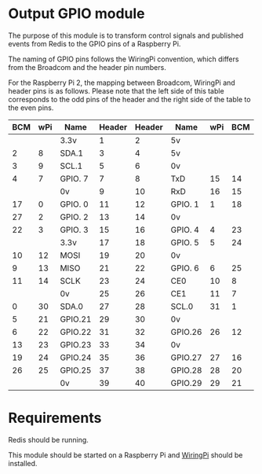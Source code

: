 # Output GPIO module

The purpose of this module is to transform control signals and published events
from Redis to the GPIO pins of a Raspberry Pi.

The naming of GPIO pins follows the WiringPi convention, which differs from the
Broadcom and the header pin numbers.

For the Raspberry Pi 2, the mapping between Broadcom, WiringPi and header pins
is as follows. Please note that the left side of this table corresponds to the
odd pins of the header and the right side of the table to the even pins.

| BCM | wPi |   Name  | Header | Header | Name    | wPi | BCM |
|-----|-----|---------|--------|--------|---------|-----|-----|
|     |     |    3.3v |    1   |   2    | 5v      |     |     |
|   2 |   8 |   SDA.1 |    3   |   4    | 5v      |     |     |
|   3 |   9 |   SCL.1 |    5   |   6    | 0v      |     |     |
|   4 |   7 | GPIO. 7 |    7   |   8    | TxD     | 15  | 14  |
|     |     |      0v |    9   |   10   | RxD     | 16  | 15  |
|  17 |   0 | GPIO. 0 |   11   |   12   | GPIO. 1 | 1   | 18  |
|  27 |   2 | GPIO. 2 |   13   |   14   | 0v      |     |     |
|  22 |   3 | GPIO. 3 |   15   |   16   | GPIO. 4 | 4   | 23  |
|     |     |    3.3v |   17   |   18   | GPIO. 5 | 5   | 24  |
|  10 |  12 |    MOSI |   19   |   20   | 0v      |     |     |
|   9 |  13 |    MISO |   21   |   22   | GPIO. 6 | 6   | 25  |
|  11 |  14 |    SCLK |   23   |   24   | CE0     | 10  | 8   |
|     |     |      0v |   25   |   26   | CE1     | 11  | 7   |
|   0 |  30 |   SDA.0 |   27   |   28   | SCL.0   | 31  | 1   |
|   5 |  21 | GPIO.21 |   29   |   30   | 0v      |     |     |
|   6 |  22 | GPIO.22 |   31   |   32   | GPIO.26 | 26  | 12  |
|  13 |  23 | GPIO.23 |   33   |   34   | 0v      |     |     |
|  19 |  24 | GPIO.24 |   35   |   36   | GPIO.27 | 27  | 16  |
|  26 |  25 | GPIO.25 |   37   |   38   | GPIO.28 | 28  | 20  |
|     |     |      0v |   39   |   40   | GPIO.29 | 29  | 21  |


# Requirements

Redis should be running.

This module should be started on a Raspberry Pi and [WiringPi](http://wiringpi.com/download-and-install/) should be installed.
